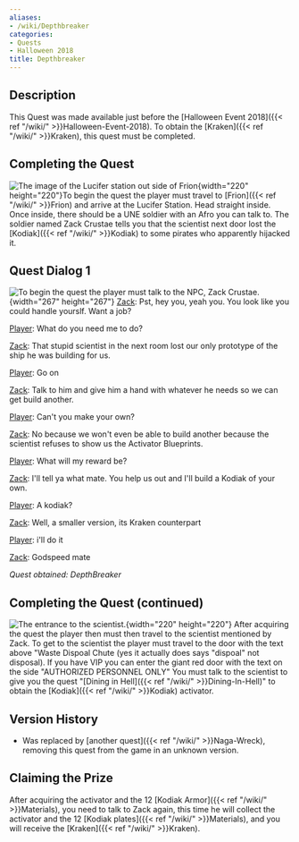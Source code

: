 ```yaml
---
aliases:
- /wiki/Depthbreaker
categories:
- Quests
- Halloween 2018
title: Depthbreaker
---
```


## Description

This Quest was made available just before the [Halloween Event 2018]({{< ref "/wiki/" >}}Halloween-Event-2018). To obtain the [Kraken]({{< ref "/wiki/" >}}Kraken), this quest must be completed.

## Completing the Quest 

![The image of the Lucifer station out side of
Frion](Lucifer1.png "The image of the Lucifer station out side of Frion"){width="220" height="220"}To begin the quest the player must travel to [Frion]({{< ref "/wiki/" >}}Frion) and arrive at the Lucifer Station. Head straight inside. Once inside, there should be a UNE soldier with an Afro you can talk to. The soldier named Zack Crustae tells you that the scientist next door lost the [Kodiak]({{< ref "/wiki/" >}}Kodiak) to some pirates who apparently hijacked it.

## Quest Dialog 1 

![To begin the quest the player must talk to the NPC, Zack
Crustae.](Images.jpg "To begin the quest the player must talk to the NPC, Zack Crustae."){width="267" height="267"} <u>Zack</u>: Pst, hey you, yeah you. You look like you could handle yourslf. Want a job?

<u>Player</u>: What do you need me to do?

<u>Zack</u>: That stupid scientist in the next room lost our only prototype of the ship he was building for us.

<u>Player</u>: Go on

<u>Zack</u>: Talk to him and give him a hand with whatever he needs so we can get build another.

<u>Player</u>: Can't you make your own?

<u>Zack</u>: No because we won't even be able to build another because the scientist refuses to show us the Activator Blueprints.

<u>Player</u>: What will my reward be?

<u>Zack</u>: I'll tell ya what mate. You help us out and I'll build a Kodiak of your own.

<u>Player</u>: A kodiak?

<u>Zack</u>: Well, a smaller version, its Kraken counterpart

<u>Player</u>: i'll do it

<u>Zack</u>: Godspeed mate

_Quest obtained: DepthBreaker_

## Completing the Quest (continued) 

![The entrance to the
scientist.](Images-0.jpg "The entrance to the scientist."){width="220" height="220"} After acquiring the quest the player then must then travel to the scientist mentioned by Zack. To get to the scientist the player must travel to the door with the text above "Waste Dispoal Chute (yes it actually does says "dispoal" not disposal). If you have VIP you can enter the giant red door with the text on the side "AUTHORIZED PERSONNEL ONLY" You must talk to the scientist to give you the quest "[Dining in Hell]({{< ref "/wiki/" >}}Dining-In-Hell)" to obtain the [Kodiak]({{< ref "/wiki/" >}}Kodiak) activator.

## Version History 

- Was replaced by [another quest]({{< ref "/wiki/" >}}Naga-Wreck), removing this quest from the game in an unknown version.

## Claiming the Prize 

After acquiring the activator and the 12 [Kodiak Armor]({{< ref "/wiki/" >}}Materials), you need to talk to Zack again, this time he will collect the activator and the 12 [Kodiak plates]({{< ref "/wiki/" >}}Materials), and you will receive the [Kraken]({{< ref "/wiki/" >}}Kraken).